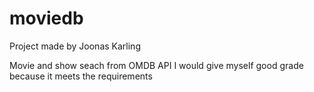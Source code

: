 ﻿# moviedb
Project made by Joonas Karling

Movie and show seach from OMDB API
I would give myself good grade because it meets the requirements
